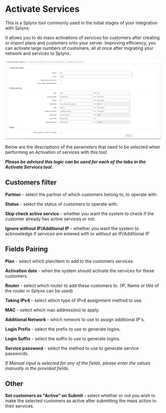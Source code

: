 Activate Services
===============

This is a Splynx tool commonly used in the initial stages of your integration with Splynx.

It allows you to do mass activations of services for customers after creating or import plans and customers onto your server. Improving efficiency, you can activate large numbers of customers, all at once after migrating your network and services to Splynx.

![Activate Services](activate_services.png)

Below are the descriptions of the parameters that need to be selected when performing an Activation of services with this tool.

***Please be advised this logic can be used for each of the tabs in the Activate Services tool.***

## Customers filter

**Partner** - select the partner of which customers belong to, to operate with.

**Status** - select the status of customers to operate with.

**Skip check active service** - whether you want the system to check if the customer already has active services or not.

**Ignore without IP/Additional IP** - whether you want the system to acknowledge if services are entered with or without an IP/Additional IP


## Fields Pairing

**Plan** -  select which plan/item to add to the customers services.

**Activation date** -  when the system should activate the services for these customers.

**Router** - select which router to add these customers to. (IP, Name or title of the router in Splynx can be used)

**Taking IPv4** - select which type of IPv4 assignment method to use.

**MAC** - select which mac address(es) to apply.

**Additional Network** - which network to use to assign additional IP's.

**Login Prefix** - select the prefix to use to generate logins.

**Login Suffix** - select the suffix to use to generate logins.

**Service password** - select the method to use to generate service passwords.

*If Manual input is selected for any of the fields, please enter the values manually in the provided fields.*

## Other

**Set customers as "Active" on Submit** - select whether or not you wish to make the selected customers as active after submitting the mass action to their services.
